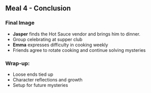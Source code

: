 ## Meal 4 - Conclusion
### Final Image
* **Jasper** finds the Hot Sauce vendor and brings him to dinner.
* Group celebrating at supper club
* **Emma** expresses difficulty in cooking weekly
* Friends agree to rotate cooking and continue solving mysteries

### Wrap-up:
* Loose ends tied up
* Character reflections and growth
* Setup for future mysteries
